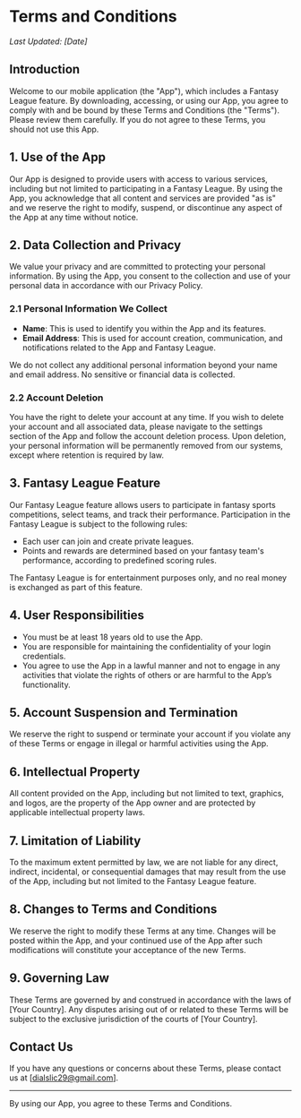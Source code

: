 # Terms and Conditions

_Last Updated: [Date]_

## Introduction
Welcome to our mobile application (the "App"), which includes a Fantasy League feature. By downloading, accessing, or using our App, you agree to comply with and be bound by these Terms and Conditions (the "Terms"). Please review them carefully. If you do not agree to these Terms, you should not use this App.

## 1. Use of the App
Our App is designed to provide users with access to various services, including but not limited to participating in a Fantasy League. By using the App, you acknowledge that all content and services are provided "as is" and we reserve the right to modify, suspend, or discontinue any aspect of the App at any time without notice.

## 2. Data Collection and Privacy
We value your privacy and are committed to protecting your personal information. By using the App, you consent to the collection and use of your personal data in accordance with our Privacy Policy. 

### 2.1 Personal Information We Collect
- **Name**: This is used to identify you within the App and its features.
- **Email Address**: This is used for account creation, communication, and notifications related to the App and Fantasy League.

We do not collect any additional personal information beyond your name and email address. No sensitive or financial data is collected.

### 2.2 Account Deletion
You have the right to delete your account at any time. If you wish to delete your account and all associated data, please navigate to the settings section of the App and follow the account deletion process. Upon deletion, your personal information will be permanently removed from our systems, except where retention is required by law.

## 3. Fantasy League Feature
Our Fantasy League feature allows users to participate in fantasy sports competitions, select teams, and track their performance. Participation in the Fantasy League is subject to the following rules:

- Each user can join and create private leagues.
- Points and rewards are determined based on your fantasy team's performance, according to predefined scoring rules.

The Fantasy League is for entertainment purposes only, and no real money is exchanged as part of this feature.

## 4. User Responsibilities
- You must be at least 18 years old to use the App.
- You are responsible for maintaining the confidentiality of your login credentials.
- You agree to use the App in a lawful manner and not to engage in any activities that violate the rights of others or are harmful to the App’s functionality.

## 5. Account Suspension and Termination
We reserve the right to suspend or terminate your account if you violate any of these Terms or engage in illegal or harmful activities using the App.

## 6. Intellectual Property
All content provided on the App, including but not limited to text, graphics, and logos, are the property of the App owner and are protected by applicable intellectual property laws.

## 7. Limitation of Liability
To the maximum extent permitted by law, we are not liable for any direct, indirect, incidental, or consequential damages that may result from the use of the App, including but not limited to the Fantasy League feature.

## 8. Changes to Terms and Conditions
We reserve the right to modify these Terms at any time. Changes will be posted within the App, and your continued use of the App after such modifications will constitute your acceptance of the new Terms.

## 9. Governing Law
These Terms are governed by and construed in accordance with the laws of [Your Country]. Any disputes arising out of or related to these Terms will be subject to the exclusive jurisdiction of the courts of [Your Country].

## Contact Us
If you have any questions or concerns about these Terms, please contact us at [dialslic29@gmail.com].

---

By using our App, you agree to these Terms and Conditions.

